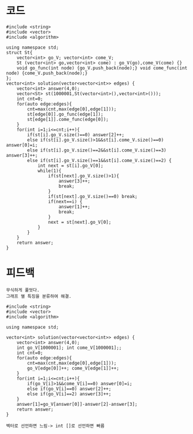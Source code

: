 # 코드

    #include <string>
    #include <vector>
    #include <algorithm>

    using namespace std;
    struct St{    
        vector<int> go_V; vector<int> come_V;
        St (vector<int> go,vector<int> come) : go_V(go),come_V(come) {}    
        void go_func(int node) {go_V.push_back(node);} void come_func(int node) {come_V.push_back(node);}
    };
    vector<int> solution(vector<vector<int>> edges) {
        vector<int> answer(4,0);
        vector<St> st(1000001,St(vector<int>(),vector<int>()));
        int cnt=0;
        for(auto edge:edges){
            cnt=max(cnt,max(edge[0],edge[1]));        
            st[edge[0]].go_func(edge[1]);
            st[edge[1]].come_func(edge[0]);
        }
        for(int i=1;i<=cnt;i++){        
            if(st[i].go_V.size()==0) answer[2]++;
            else if(st[i].go_V.size()>1&&st[i].come_V.size()==0) answer[0]=i;
            else if(st[i].go_V.size()==2&&st[i].come_V.size()==3) answer[3]++;
            else if(st[i].go_V.size()==1&&st[i].come_V.size()==2) {
                int next = st[i].go_V[0];
                while(1){
                    if(st[next].go_V.size()>1){                    
                        answer[3]++;
                        break;
                    }
                    if(st[next].go_V.size()==0) break;
                    if(next==i) {
                        answer[1]++;
                        break;
                    }
                    next = st[next].go_V[0];                
                }
            }
        }   
        return answer;
    }

# 피드백    

    무식하게 풀엇다.
    그래프 별 특징을 분류하여 해결.

    #include <string>
    #include <vector>
    #include <algorithm>

    using namespace std;

    vector<int> solution(vector<vector<int>> edges) {
        vector<int> answer(4,0);
        int go_V[1000001]; int come_V[1000001];;
        int cnt=0;
        for(auto edge:edges){
            cnt=max(cnt,max(edge[0],edge[1]));        
            go_V[edge[0]]++; come_V[edge[1]]++;
        }
        for(int i=1;i<=cnt;i++){        
            if(go_V[i]>1&&come_V[i]==0) answer[0]=i;
            else if(go_V[i]==0) answer[2]++;
            else if(go_V[i]==2) answer[3]++;
        }
        answer[1]=go_V[answer[0]]-answer[2]-answer[3];
        return answer;
    }

    벡터로 선언하면 느림-> int []로 선언하면 빠름